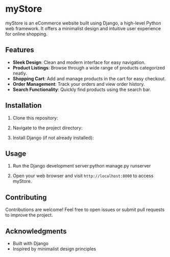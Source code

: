 # myStore

myStore is an eCommerce website built using Django, a high-level Python web framework. It offers a minimalist design and intuitive user experience for online shopping.

## Features

- **Sleek Design**: Clean and modern interface for easy navigation.
- **Product Listings**: Browse through a wide range of products categorized neatly.
- **Shopping Cart**: Add and manage products in the cart for easy checkout.
- **Order Management**: Track your orders and view order history.
- **Search Functionality**: Quickly find products using the search bar.

## Installation

1. Clone this repository:

2. Navigate to the project directory:

3. Install Django (if not already installed):

## Usage

1. Run the Django development server:python manage.py runserver

2. Open your web browser and visit `http://localhost:8000` to access myStore.

## Contributing

Contributions are welcome! Feel free to open issues or submit pull requests to improve the project.

## Acknowledgments

- Built with Django
- Inspired by minimalist design principles

